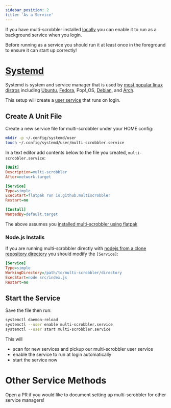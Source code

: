 ```yaml
---
sidebar_position: 2
title: 'As a Service'
---
```


If you have multi-scrobbler installed [locally](installation.mdx#nodejs) you can enable it to run as a background service when you login.

Before running as a service you should run it at least once in the foreground to ensure it can start up correctly!

# [Systemd](https://systemd.io/)

Systemd is system and service manager that is used by [most popular linux distros](https://en.wikipedia.org/wiki/Systemd#Adoption) including [Ubuntu](https://wiki.ubuntu.com/SystemdForUpstartUsers), [Fedora](https://docs.fedoraproject.org/en-US/quick-docs/understanding-and-administering-systemd/), Pop!_OS, [Debian](https://wiki.debian.org/systemd), and [Arch](https://wiki.archlinux.org/title/systemd).

This setup will create a [user service](https://wiki.archlinux.org/title/systemd/User) that runs on login.

## Create A Unit File

Create a new service file for multi-scrobbler under your HOME config:

```bash
mkdir -p ~/.config/systemd/user
touch ~/.config/systemd/user/multi-scrobbler.service
```

In a text editor add contents below to the file you created, `multi-scrobbler.service`:

```ini
[Unit]
Description=multi-scrobbler
After=network.target

[Service]
Type=simple
ExecStart=flatpak run io.github.multiscrobbler
Restart=no

[Install]
WantedBy=default.target
```

The above assumes you [installed multi-scrobbler using flatpak](installation.mdx#flatpak)

### Node.js Installs

If you are running multi-scrobbler directly with [nodejs from a clone repository directory](installation.mdx#nodejs) you should modify the `[Service]`:

```ini
[Service]
Type=simple
WorkingDirectory=/path/to/multi-scrobbler/directory
ExecStart=node src/index.js
Restart=no
```

## Start the Service

Save the file then run:

```bash
systemctl daemon-reload
systemctl --user enable multi-scrobbler.service
systemctl --user start multi-scrobbler.service
```

This will

* scan for new services and pickup our multi-scrobbler user service
* enable the service to run at login automatically
* start the service now

# Other Service Methods

Open a PR if you would like to document setting up multi-scrobbler for other service managers!
